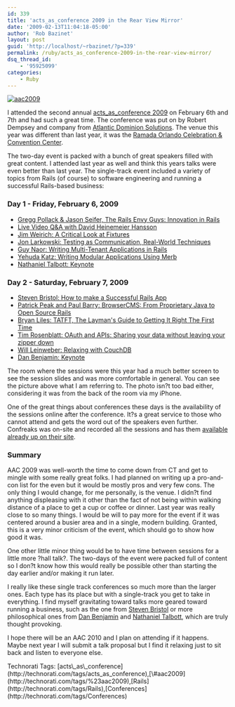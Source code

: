 ```yaml
---
id: 339
title: 'acts_as_conference 2009 in the Rear View Mirror'
date: '2009-02-13T11:04:18-05:00'
author: 'Rob Bazinet'
layout: post
guid: 'http://localhost/~rbazinet/?p=339'
permalink: /ruby/acts_as_conference-2009-in-the-rear-view-mirror/
dsq_thread_id:
    - '95925099'
categories:
    - Ruby
---
```


[![aac2009](https://accidentaltechnologist.com/files/media/image/WindowsLiveWriter/acts_as_conference2009intheRearViewMirro_80D2/aac2009_thumb.jpg "aac2009")](https://accidentaltechnologist.com/files/media/image/WindowsLiveWriter/acts_as_conference2009intheRearViewMirro_80D2/aac2009.jpg)

I attended the second annual [acts\_as\_conference 2009](http://www.actsasconference.com/) on February 6th and 7th and had such a great time. The conference was put on by Robert Dempsey and company from [Atlantic Dominion Solutions](http://www.adsdevshop.com/). The venue this year was different than last year, it was the [Ramada Orlando Celebration &amp; Convention Center](http://www.ramadaorlandocelebration.com/).

The two-day event is packed with a bunch of great speakers filled with great content. I attended last year as well and think this years talks were even better than last year. The single-track event included a variety of topics from Rails (of course) to software engineering and running a successful Rails-based business:

### Day 1 - Friday, February 6, 2009

- [Gregg Pollack &amp; Jason Seifer, The Rails Envy Guys: Innovation in Rails](http://www.actsasconference.com/speakers/railsenvy)
- [Live Video Q&amp;A with David Heinemeier Hansson](http://www.actsasconference.com/speakers/david-heinemeier-hansson)
- [Jim Weirich: A Critical Look at Fixtures](http://www.actsasconference.com/speakers/jim-weirich)
- [Jon Larkowski: Testing as Communication, Real-World Techniques](http://www.actsasconference.com/speakers/jon-larkowski)
- [Guy Naor: Writing Multi-Tenant Applications in Rails](http://www.actsasconference.com/speakers/guy-naor)
- [Yehuda Katz: Writing Modular Applications Using Merb](http://www.actsasconference.com/speakers/yehuda-katz)
- [Nathaniel Talbott: Keynote](http://www.actsasconference.com/speakers/nathaniel-talbott)
 
###  

### Day 2 - Saturday, February 7, 2009

- [Steven Bristol: How to make a Successful Rails App](http://www.actsasconference.com/speakers/steven-bristol)
- [Patrick Peak and Paul Barry: BrowserCMS: From Proprietary Java to Open Source Rails](http://www.actsasconference.com/speakers/paul-barry-patrick-peak)
- [Bryan Liles: TATFT, The Layman's Guide to Getting It Right The First Time](http://www.actsasconference.com/speakers/bryan-liles)
- [Tim Rosenblatt: OAuth and APIs: Sharing your data without leaving your zipper down](http://www.actsasconference.com/speakers/tim-rosenblatt)
- [Will Leinweber: Relaxing with CouchDB](http://www.actsasconference.com/speakers/will-leinweber)
- [Dan Benjamin: Keynote](http://www.actsasconference.com/speakers/dan-benjamin)
 
The room where the sessions were this year had a much better screen to see the session slides and was more comfortable in general. You can see the picture above what I am referring to. The photo isn?t too bad either, considering it was from the back of the room via my iPhone.

One of the great things about conferences these days is the availability of the sessions online after the conference. It?s a great service to those who cannot attend and gets the word out of the speakers even further. Confreaks was on-site and recorded all the sessions and has them [available already up on their site](http://aac2009.confreaks.com/).

### Summary

AAC 2009 was well-worth the time to come down from CT and get to mingle with some really great folks. I had planned on writing up a pro-and-con list for the even but it would be mostly pros and very few cons. The only thing I would change, for me personally, is the venue. I didn?t find anything displeasing with it other than the fact of not being within walking distance of a place to get a cup or coffee or dinner. Last year was really close to so many things. I would be will to pay more for the event if it was centered around a busier area and in a single, modern building. Granted, this is a very minor criticism of the event, which should go to show how good it was.

One other little minor thing would be to have time between sessions for a little more ?hall talk?. The two-days of the event were packed full of content so I don?t know how this would really be possible other than starting the day earlier and/or making it run later.

I really like these single track conferences so much more than the larger ones. Each type has its place but with a single-track you get to take in everything. I find myself gravitating toward talks more geared toward running a business, such as the one from [Steven Bristol](http://b.lesseverything.com/) or more philosophical ones from [Dan Benjamin](http://hivelogic.com/) and [Nathaniel Talbott](http://blog.talbott.ws/), which are truly thought provoking.

I hope there will be an AAC 2010 and I plan on attending if it happens. Maybe next year I will submit a talk proposal but I find it relaxing just to sit back and listen to everyone else.

<div class="wlWriterEditableSmartContent" id="scid:0767317B-992E-4b12-91E0-4F059A8CECA8:c8e24958-c9f9-4ed5-a8d6-7cc217b94793" style="padding-right: 0px; display: inline; padding-left: 0px; float: none; padding-bottom: 0px; margin: 0px; padding-top: 0px">Technorati Tags: [acts\_as\_conference](http://technorati.com/tags/acts_as_conference),[\#aac2009](http://technorati.com/tags/%23aac2009),[Rails](http://technorati.com/tags/Rails),[Conferences](http://technorati.com/tags/Conferences)</div>